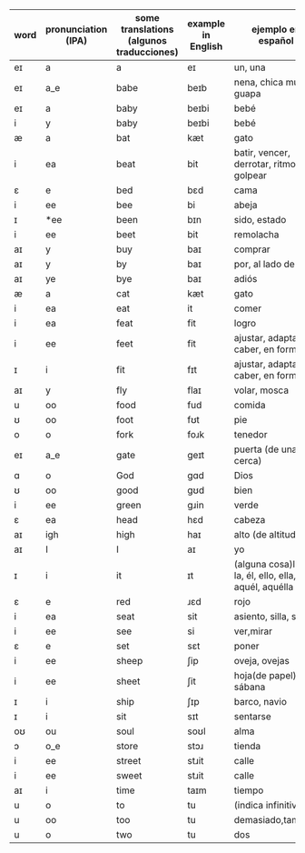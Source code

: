 |word|pronunciation (IPA)|some translations (algunos traducciones)|example in English|ejemplo en español|
|----|----|----|----|----|
|eɪ|a|a|eɪ|un, una|Take your car to a gas station|Lleva tu carro a una gasolinera|
|eɪ|a_e|babe|beɪb|nena, chica muy guapa|My wife is a babe|mi esposa es una nena|
|eɪ|a|baby|beɪbi|bebé|Our baby is so cute|Nuestra bebe es tan linda|
|i|y|baby|beɪbi|bebé|Our baby is so cute|Nuestra bebe es tan linda|
|æ|a|bat|kæt|gato|My cat sat on a bat|Mi gato se sentó en un murciélago|
|i|ea|beat|bit|batir, vencer, derrotar, ritmo, golpear|I beat the eggs with a fork|Bato los huevos con un tenedor|
|ɛ|e|bed|bɛd|cama|I lay my head on the bed|recosto mi cabeza en la cama|
|i|ee|bee|bi|abeja|Bees buzz|Las abejas zumban|
|ɪ|*ee|been|bɪn|sido, estado|I have been sick|He estado enfermo|
|i|ee|beet|bit|remolacha|I eat beets|Como remolachas|
|aɪ|y|buy|baɪ|comprar|I'll go by the store to buy fish|Pasaré por la tienda a comprar pescado|
|aɪ|y|by|baɪ|por, al lado de|I'll go by the store to buy fish|Pasaré por la tienda a comprar pescado|
|aɪ|ye|bye|baɪ|adiós|Bye! I'm going by the store to buy fish|¡Adiós! Voy por la tienda a comprar pescado|
|æ|a|cat|kæt|gato|My cat sat on a bat|Mi gato se sentó en un murciélago|
|i|ea|eat|it|comer|I eat beets|Como remolachas|
|i|ea|feat|fit|logro|Winning a gold medal is a great feat|Ganando el premio oro es un gran logro|
|i|ee|feet|fit|ajustar, adaptar, caber, en forma|My feet fit in my shoes|Mis pies caben en mis zapatos|
|ɪ|i|fit|fɪt|ajustar, adaptar, caber, en forma|My feet fit in my shoes|Mis pies caben en mis zapatos|
|aɪ|y|fly|flaɪ|volar, mosca|Watch the fly fly high|Mira la mosca volar alto|
|u|oo|food|fud|comida|The scriptures are food for the soul|Las Escrituras son alimento para el alma|
|ʊ|oo|foot|fʊt|pie|I stand on one foot|Estoy parado en un pie|
|o|o|fork|foɹk|tenedor|I beat the eggs with a fork|Bato los huevos con un tenedor|
|eɪ|a_e|gate|ɡeɪt|puerta (de una cerca)|I painted the gate in the fence|Pinté la puerta en la cerca|
|ɑ|o|God|ɡɑd|Dios|God is good|Dios es bueno|
|ʊ|oo|good|gʊd|bien|God is good|Dios es bueno|
|i|ee|green|gɹin|verde|The green grass grows|La hierba verde crece|
|ɛ|ea|head|hɛd|cabeza|I lay my head on the bed|recosto mi cabeza en la cama|
|aɪ|igh|high|haɪ|alto (de altitud)|Watch the fly fly high|Mira la mosca volar alto|
|aɪ|I|I|aɪ|yo|I went by the store to buy fish|Pasé por la tienda a comprar pescado|
|ɪ|i|it|ɪt|(alguna cosa)lo, le, la, él, ello, ella, aquél, aquélla|Please give it to me|Por favor, damelo|
|ɛ|e|red|ɹɛd|rojo|I wear a red tie|Me llevo una corbata roja|
|i|ea|seat|sit|asiento, silla, sede|Please have a seat|Por favor, tome asiento|
|i|ee|see|si|ver,mirar|See the bee cross the street!|¡Mira la abeja cruzar la calle!|
|ɛ|e|set|sɛt|poner|I set the table|Puse la mesa|
|i|ee|sheep|ʃip|oveja, ovejas|The shepherd tends his sheep|El pastor cuida a sus ovejas|
|i|ee|sheet|ʃit|hoja(de papel), sábana|Please hand me that sheet of paper|Por favor, dame aquel hoja de papel|
|ɪ|i|ship|ʃɪp|barco, navio|I traveled by ship|Viajé en barco|
|ɪ|i|sit|sɪt|sentarse|Please sit down|Por favor, sientase|
|oʊ|ou|soul|soʊl|alma|The scriptures are food for the soul|Las Escrituras son alimento para el alma|
|ɔ|o_e|store|stɔɹ|tienda|I went by the store to buy fish|Pasé por la tienda a comprar pescado|
|i|ee|street|stɹit|calle|See the bee cross the street!|¡Mira la abeja cruzar la calle!|
|i|ee|sweet|stɹit|calle|See the bee cross the street!|¡Mira la abeja cruzar la calle!|
|aɪ|i|time|taɪm|tiempo|What time is it?|¿Qué hora es?|
|u|o|to|tu|(indica infinitivo)|I would like two sandwiches if it's not too much to ask|Me gustaría dos sándwiches si no es demasiado pedir|
|u|oo|too|tu|demasiado,tambien|I would like two sandwiches if it's not too much to ask|Me gustaría dos sándwiches si no es demasiado pedir|
|u|o|two|tu|dos|I would like two sandwiches if it's not too much to ask|Me gustaría dos sándwiches si no es demasiado pedir|
